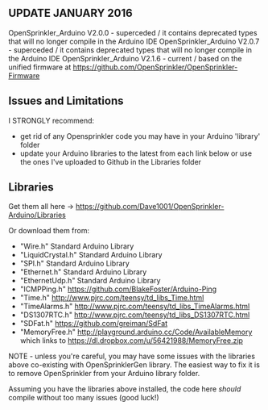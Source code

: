 UPDATE JANUARY 2016
-------------------
  
OpenSprinkler_Arduino V2.0.0	- superceded / it contains deprecated types that will no longer compile in the Arduino IDE
OpenSprinkler_Arduino V2.0.7	- superceded / it contains deprecated types that will no longer compile in the Arduino IDE
OpenSprinkler_Arduino V2.1.6	- current / based on the unified firmware at https://github.com/OpenSprinkler/OpenSprinkler-Firmware
  
Issues and Limitations
----------------------

I STRONGLY recommend:
  - get rid of any Opensprinkler code you may have in your Arduino 'library' folder
  - update your Arduino libraries to the latest from each link below or use the ones I've uploaded to Github in the Libraries folder
  
Libraries
---------

Get them all here -> https://github.com/Dave1001/OpenSprinkler-Arduino/Libraries

Or download them from:

- "Wire.h"          Standard Arduino Library
- "LiquidCrystal.h" Standard Arduino Library
- "SPI.h"           Standard Arduino Library
- "Ethernet.h"      Standard Arduino Library
- "EthernetUdp.h"   Standard Arduino Library
- "ICMPPing.h"      https://github.com/BlakeFoster/Arduino-Ping
- "Time.h"          http://www.pjrc.com/teensy/td_libs_Time.html 
- "TimeAlarms.h"    http://www.pjrc.com/teensy/td_libs_TimeAlarms.html 
- "DS1307RTC.h"     http://www.pjrc.com/teensy/td_libs_DS1307RTC.html
- "SDFat.h"         https://github.com/greiman/SdFat
- "MemoryFree.h"    http://playground.arduino.cc/Code/AvailableMemory which links to https://dl.dropbox.com/u/56421988/MemoryFree.zip

NOTE - unless you're careful, you may have some issues with the libraries above co-existing with OpenSprinklerGen library. The easiest way to fix it is to remove OpenSprinkler from your Arduino library folder. 

Assuming you have the libraries above installed, the code here *should* compile without too many issues (good luck!)


